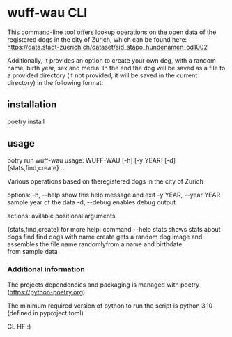 # wuff-wau CLI 

This command-line tool offers lookup operations on the open data of the registered dogs in the city of Zurich,
which can be found here: https://data.stadt-zuerich.ch/dataset/sid_stapo_hundenamen_od1002

Additionally, it provides an option to create your own dog, with a random name, birth year, sex and media.
In the end the dog will be saved as a file to a provided directory
(if not provided, it will be saved in the current directory) in the following format:

## installation
poetry install

## usage
potry run wuff-wau
usage: WUFF-WAU [-h] [-y YEAR] [-d] {stats,find,create} ...

Various operations based on theregistered dogs in the city of Zurich

options:
  -h, --help            show this help message and exit
  -y YEAR, --year YEAR  sample year of the data
  -d, --debug           enables debug output

actions:
  avilable positional arguments

  {stats,find,create}   for more help: command --help
    stats               shows stats about dogs
    find                find dogs with name
    create              gets a random dog image and assembles the file name randomlyfrom a name and birthdate  
                        from sample data

### Additional information

The projects dependencies and packaging is managed with poetry (https://python-poetry.org)

The minimum required version of python to run the script is python 3.10 (defined in pyproject.toml)

GL HF :)
